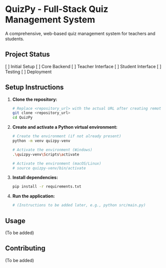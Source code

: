 # QuizPy - Full-Stack Quiz Management System

A comprehensive, web-based quiz management system for teachers and students.

## Project Status

[ ] Initial Setup
[ ] Core Backend
[ ] Teacher Interface
[ ] Student Interface
[ ] Testing
[ ] Deployment

## Setup Instructions

1.  **Clone the repository:**
    ```bash
    # Replace <repository_url> with the actual URL after creating remote
    git clone <repository_url>
    cd QuizPy
    ```
2.  **Create and activate a Python virtual environment:**
    ```bash
    # Create the environment (if not already present)
    python -m venv quizpy-venv

    # Activate the environment (Windows)
    .\quizpy-venv\Scripts\activate

    # Activate the environment (macOS/Linux)
    # source quizpy-venv/bin/activate
    ```
3.  **Install dependencies:**
    ```bash
    pip install -r requirements.txt
    ```
4.  **Run the application:**
    ```bash
    # (Instructions to be added later, e.g., python src/main.py)
    ```

## Usage

(To be added)

## Contributing

(To be added)